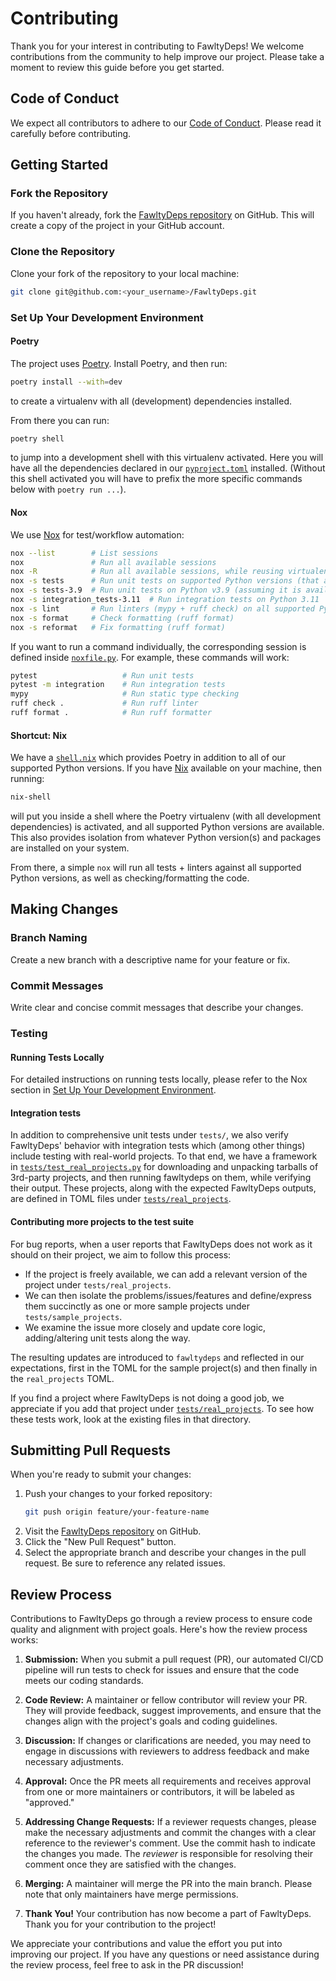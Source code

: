 # Contributing

Thank you for your interest in contributing to FawltyDeps!
We welcome contributions from the community to help improve our project.
Please take a moment to review this guide before you get started.

## Code of Conduct

We expect all contributors to adhere to our [Code of Conduct](https://github.com/tweag/FawltyDeps/blob/main/CODE_OF_CONDUCT.md).
Please read it carefully before contributing.

## Getting Started

### Fork the Repository

If you haven't already, fork the [FawltyDeps repository](https://github.com/tweag/fawltydeps) on GitHub.
This will create a copy of the project in your GitHub account.

### Clone the Repository

Clone your fork of the repository to your local machine:

```sh
git clone git@github.com:<your_username>/FawltyDeps.git
```

### Set Up Your Development Environment

#### Poetry

The project uses [Poetry](https://python-poetry.org/). Install Poetry, and then
run:

```sh
poetry install --with=dev
```

to create a virtualenv with all (development) dependencies installed.

From there you can run:

```sh
poetry shell
```

to jump into a development shell with this virtualenv activated. Here you will
have all the dependencies declared in our [`pyproject.toml`](https://github.com/tweag/FawltyDeps/blob/main/pyproject.toml)
installed. (Without this shell activated you will have to prefix the more
specific commands below with `poetry run ...`).

#### Nox

We use [Nox](https://nox.thea.codes/en/stable/) for test/workflow automation:

```sh
nox --list        # List sessions
nox               # Run all available sessions
nox -R            # Run all available sessions, while reusing virtualenvs (i.e. faster)
nox -s tests      # Run unit tests on supported Python versions (that are available)
nox -s tests-3.9  # Run unit tests on Python v3.9 (assuming it is available locally)
nox -s integration_tests-3.11  # Run integration tests on Python 3.11
nox -s lint       # Run linters (mypy + ruff check) on all supported Python versions
nox -s format     # Check formatting (ruff format)
nox -s reformat   # Fix formatting (ruff format)
```

If you want to run a command individually, the corresponding session is defined inside
[`noxfile.py`](https://github.com/tweag/FawltyDeps/blob/main/noxfile.py). For example, these
commands will work:

```sh
pytest                   # Run unit tests
pytest -m integration    # Run integration tests
mypy                     # Run static type checking
ruff check .             # Run ruff linter
ruff format .            # Run ruff formatter
```

#### Shortcut: Nix

We have a [`shell.nix`](https://github.com/tweag/FawltyDeps/blob/main/shell.nix) which provides Poetry in addition to all of
our supported Python versions. If you have [Nix](https://nixos.org) available
on your machine, then running:

```sh
nix-shell
```

will put you inside a shell where the Poetry virtualenv (with all development
dependencies) is activated, and all supported Python versions are available.
This also provides isolation from whatever Python version(s) and packages are
installed on your system.

From there, a simple `nox` will run all tests + linters against all supported
Python versions, as well as checking/formatting the code.

## Making Changes

### Branch Naming

Create a new branch with a descriptive name for your feature or fix.

### Commit Messages

Write clear and concise commit messages that describe your changes.

### Testing

#### Running Tests Locally

For detailed instructions on running tests locally, please refer to the Nox section in [Set Up Your Development Environment](#set-up-your-development-environment).

#### Integration tests

In addition to comprehensive unit tests under `tests/`, we also verify
FawltyDeps' behavior with integration tests which (among other things) include
testing with real-world projects. To that end, we have a framework in
[`tests/test_real_projects.py`](https://github.com/tweag/FawltyDeps/blob/main/tests/test_real_projects.py) for downloading
and unpacking tarballs of 3rd-party projects, and then running fawltydeps on them,
while verifying their output. These projects, along with the expected FawltyDeps
outputs, are defined in TOML files under
[`tests/real_projects`](https://github.com/tweag/FawltyDeps/blob/main/tests/real_projects).

#### Contributing more projects to the test suite

For bug reports, when a user reports that FawltyDeps does not work as it should
on their project, we aim to follow this process:

- If the project is freely available, we can add a relevant version of the
  project under `tests/real_projects`.
- We can then isolate the problems/issues/features and define/express them
  succinctly as one or more sample projects under `tests/sample_projects`.
- We examine the issue more closely and update core logic, adding/altering unit
  tests along the way.

The resulting updates are introduced to `fawltydeps` and reflected in our
expectations, first in the TOML for the sample project(s) and then finally in
the `real_projects` TOML.

If you find a project where FawltyDeps is not doing a good job, we appreciate
if you add that project under [`tests/real_projects`](https://github.com/tweag/FawltyDeps/blob/main/tests/real_projects).
To see how these tests work, look at the existing files in that directory.

## Submitting Pull Requests

When you're ready to submit your changes:

1. Push your changes to your forked repository:
   ```sh
   git push origin feature/your-feature-name
   ```
2. Visit the [FawltyDeps repository](https://github.com/tweag/fawltydeps) on GitHub.
3. Click the "New Pull Request" button.
4. Select the appropriate branch and describe your changes in the pull request.
Be sure to reference any related issues.

## Review Process

Contributions to FawltyDeps go through a review process to ensure code quality
and alignment with project goals. Here's how the review process works:

1. **Submission:** When you submit a pull request (PR), our automated CI/CD
pipeline will run tests to check for issues and ensure that the code meets our coding standards.

2. **Code Review:** A maintainer or fellow contributor will review your PR.
They will provide feedback, suggest improvements, and ensure that the changes
align with the project's goals and coding guidelines.

3. **Discussion:** If changes or clarifications are needed, you may need to
engage in discussions with reviewers to address feedback and make necessary adjustments.

4. **Approval:** Once the PR meets all requirements and receives approval
from one or more maintainers or contributors, it will be labeled as "approved."

5. **Addressing Change Requests:** If a reviewer requests changes, please make
the necessary adjustments and commit the changes with a clear reference to the
reviewer's comment. Use the commit hash to indicate the changes you made. The
*reviewer* is responsible for resolving their comment once they are satisfied with
the changes.

6. **Merging:** A maintainer will merge the PR into the main branch. Please note
that only maintainers have merge permissions.

7. **Thank You!** Your contribution has now become a part of FawltyDeps. Thank you
for your contribution to the project!

We appreciate your contributions and value the effort you put into improving our project.
If you have any questions or need assistance during the review process, feel free
to ask in the PR discussion!
